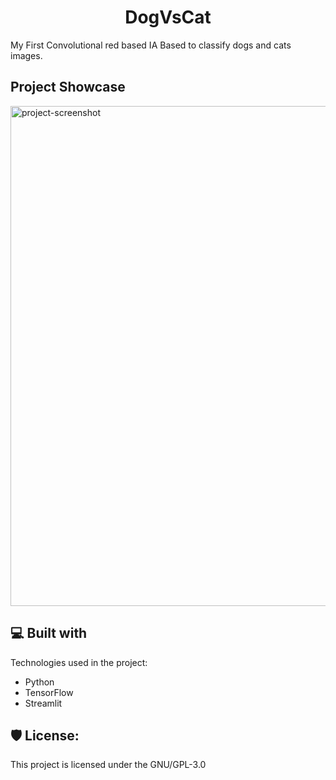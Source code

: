 <h1 align="center" id="title">DogVsCat</h1>

<p id="description">My First Convolutional red based IA Based to classify dogs and cats images.</p>

<h2>Project Showcase</h2>

<img src="https://github.com/AdriGDev/MyDogVsCatIA/blob/main/DogVsCat.gif" alt="project-screenshot" width="2000" height="800/">

  
  
<h2>💻 Built with</h2>

Technologies used in the project:

*   Python
*   TensorFlow
*   Streamlit

<h2>🛡️ License:</h2>

This project is licensed under the GNU/GPL-3.0
